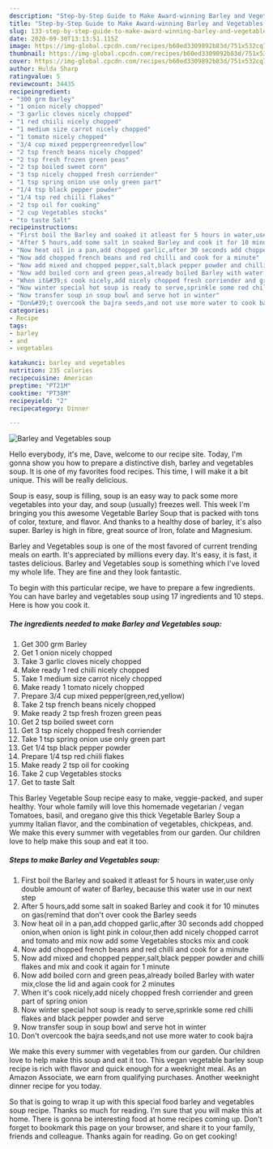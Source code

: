 ```yaml
---
description: "Step-by-Step Guide to Make Award-winning Barley and Vegetables soup"
title: "Step-by-Step Guide to Make Award-winning Barley and Vegetables soup"
slug: 133-step-by-step-guide-to-make-award-winning-barley-and-vegetables-soup
date: 2020-09-30T13:13:51.115Z
image: https://img-global.cpcdn.com/recipes/b60ed3309892b83d/751x532cq70/barley-and-vegetables-soup-recipe-main-photo.jpg
thumbnail: https://img-global.cpcdn.com/recipes/b60ed3309892b83d/751x532cq70/barley-and-vegetables-soup-recipe-main-photo.jpg
cover: https://img-global.cpcdn.com/recipes/b60ed3309892b83d/751x532cq70/barley-and-vegetables-soup-recipe-main-photo.jpg
author: Hulda Sharp
ratingvalue: 5
reviewcount: 34435
recipeingredient:
- "300 grm Barley"
- "1 onion nicely chopped"
- "3 garlic cloves nicely chopped"
- "1 red chiili nicely chopped"
- "1 medium size carrot nicely chopped"
- "1 tomato nicely chopped"
- "3/4 cup mixed peppergreenredyellow"
- "2 tsp french beans nicely chopped"
- "2 tsp fresh frozen green peas"
- "2 tsp boiled sweet corn"
- "3 tsp nicely chopped fresh corriender"
- "1 tsp spring onion use only green part"
- "1/4 tsp black pepper powder"
- "1/4 tsp red chiili flakes"
- "2 tsp oil for cooking"
- "2 cup Vegetables stocks"
- "to taste Salt"
recipeinstructions:
- "First boil the Barley and soaked it atleast for 5 hours in water,use only double amount of water of Barley, because this water use in our next step"
- "After 5 hours,add some salt in soaked Barley and cook it for 10 minutes on gas(remind that don&#39;t over cook the Barley seeds"
- "Now heat oil in a pan,add chopped garlic,after 30 seconds add chopped onion,when onion is light pink in colour,then add nicely chopped carrot and tomato and mix now add some Vegetables stocks mix and cook"
- "Now add chopped french beans and red chilli and cook for a minute"
- "Now add mixed and chopped pepper,salt,black pepper powder and chilli flakes and mix and cook it again for 1 minute"
- "Now add boiled corn and green peas,already boiled Barley with water mix,close the lid and again cook for 2 minutes"
- "When it&#39;s cook nicely,add nicely chopped fresh corriender and green part of spring onion"
- "Now winter special hot soup is ready to serve,sprinkle some red chilli flakes and black pepper powder and serve"
- "Now transfer soup in soup bowl and serve hot in winter"
- "Don&#39;t overcook the bajra seeds,and not use more water to cook bajra"
categories:
- Recipe
tags:
- barley
- and
- vegetables

katakunci: barley and vegetables 
nutrition: 235 calories
recipecuisine: American
preptime: "PT21M"
cooktime: "PT38M"
recipeyield: "2"
recipecategory: Dinner

---
```



![Barley and Vegetables soup](https://img-global.cpcdn.com/recipes/b60ed3309892b83d/751x532cq70/barley-and-vegetables-soup-recipe-main-photo.jpg)

Hello everybody, it's me, Dave, welcome to our recipe site. Today, I'm gonna show you how to prepare a distinctive dish, barley and vegetables soup. It is one of my favorites food recipes. This time, I will make it a bit unique. This will be really delicious.

Soup is easy, soup is filling, soup is an easy way to pack some more vegetables into your day, and soup (usually) freezes well. This week I&#39;m bringing you this awesome Vegetable Barley Soup that is packed with tons of color, texture, and flavor. And thanks to a healthy dose of barley, it&#39;s also super. Barley is high in fibre, great source of Iron, folate and Magnesium.

Barley and Vegetables soup is one of the most favored of current trending meals on earth. It's appreciated by millions every day. It's easy, it is fast, it tastes delicious. Barley and Vegetables soup is something which I've loved my whole life. They are fine and they look fantastic.


To begin with this particular recipe, we have to prepare a few ingredients. You can have barley and vegetables soup using 17 ingredients and 10 steps. Here is how you cook it.

<!--inarticleads1-->

##### The ingredients needed to make Barley and Vegetables soup:

1. Get 300 grm Barley
1. Get 1 onion nicely chopped
1. Take 3 garlic cloves nicely chopped
1. Make ready 1 red chiili nicely chopped
1. Take 1 medium size carrot nicely chopped
1. Make ready 1 tomato nicely chopped
1. Prepare 3/4 cup mixed pepper(green,red,yellow)
1. Take 2 tsp french beans nicely chopped
1. Make ready 2 tsp fresh frozen green peas
1. Get 2 tsp boiled sweet corn
1. Get 3 tsp nicely chopped fresh corriender
1. Take 1 tsp spring onion use only green part
1. Get 1/4 tsp black pepper powder
1. Prepare 1/4 tsp red chiili flakes
1. Make ready 2 tsp oil for cooking
1. Take 2 cup Vegetables stocks
1. Get to taste Salt


This Barley Vegetable Soup recipe easy to make, veggie-packed, and super healthy. Your whole family will love this homemade vegetarian / vegan Tomatoes, basil, and oregano give this thick Vegetable Barley Soup a yummy Italian flavor, and the combination of vegetables, chickpeas, and. We make this every summer with vegetables from our garden. Our children love to help make this soup and eat it too. 

<!--inarticleads2-->

##### Steps to make Barley and Vegetables soup:

1. First boil the Barley and soaked it atleast for 5 hours in water,use only double amount of water of Barley, because this water use in our next step
1. After 5 hours,add some salt in soaked Barley and cook it for 10 minutes on gas(remind that don&#39;t over cook the Barley seeds
1. Now heat oil in a pan,add chopped garlic,after 30 seconds add chopped onion,when onion is light pink in colour,then add nicely chopped carrot and tomato and mix now add some Vegetables stocks mix and cook
1. Now add chopped french beans and red chilli and cook for a minute
1. Now add mixed and chopped pepper,salt,black pepper powder and chilli flakes and mix and cook it again for 1 minute
1. Now add boiled corn and green peas,already boiled Barley with water mix,close the lid and again cook for 2 minutes
1. When it&#39;s cook nicely,add nicely chopped fresh corriender and green part of spring onion
1. Now winter special hot soup is ready to serve,sprinkle some red chilli flakes and black pepper powder and serve
1. Now transfer soup in soup bowl and serve hot in winter
1. Don&#39;t overcook the bajra seeds,and not use more water to cook bajra


We make this every summer with vegetables from our garden. Our children love to help make this soup and eat it too. This vegan vegetable barley soup recipe is rich with flavor and quick enough for a weeknight meal. As an Amazon Associate, we earn from qualifying purchases. Another weeknight dinner recipe for you today. 

So that is going to wrap it up with this special food barley and vegetables soup recipe. Thanks so much for reading. I'm sure that you will make this at home. There is gonna be interesting food at home recipes coming up. Don't forget to bookmark this page on your browser, and share it to your family, friends and colleague. Thanks again for reading. Go on get cooking!
